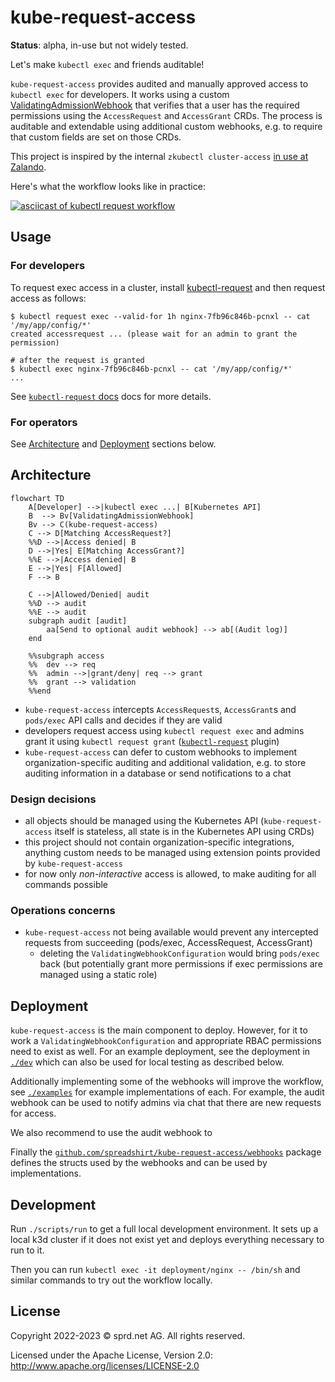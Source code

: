 # kube-request-access

**Status**: alpha, in-use but not widely tested.

Let's make `kubectl exec` and friends auditable!

`kube-request-access` provides audited and manually approved access to `kubectl exec` for developers.
It works using a custom [ValidatingAdmissionWebhook](https://kubernetes.io/docs/reference/access-authn-authz/admission-controllers/#validatingadmissionwebhook)
that verifies that a user has the required permissions using the `AccessRequest` and `AccessGrant` CRDs.
The process is auditable and extendable using additional custom webhooks, e.g. to require that custom
fields are set on those CRDs.

This project is inspired by the internal `zkubectl cluster-access` [in use at Zalando](https://www.youtube.com/watch?v=4EGTa8u-7Ws&t=1535).

Here's what the workflow looks like in practice:

[![asciicast of `kubectl request` workflow](https://asciinema.org/a/579147.png)](https://asciinema.org/a/579147)

## Usage

### For developers

To request exec access in a cluster, install [kubectl-request](https://github.com/spreadshirt/kube-request-access/releases) and then request access as follows:

```
$ kubectl request exec --valid-for 1h nginx-7fb96c846b-pcnxl -- cat '/my/app/config/*'
created accessrequest ... (please wait for an admin to grant the permission)

# after the request is granted
$ kubectl exec nginx-7fb96c846b-pcnxl -- cat '/my/app/config/*'
...
```

See [`kubectl-request` docs](./cmd/kubectl-request) docs for more details.

### For operators

See [Architecture](#architecture) and [Deployment](#deployment) sections below.

## Architecture

```mermaid
flowchart TD
    A[Developer] -->|kubectl exec ...| B[Kubernetes API]
    B  --> Bv[ValidatingAdmissionWebhook]
    Bv --> C(kube-request-access)
    C --> D[Matching AccessRequest?]
    %%D -->|Access denied| B
    D -->|Yes| E[Matching AccessGrant?]
    %%E -->|Access denied| B
    E -->|Yes| F[Allowed]
    F --> B

    C -->|Allowed/Denied| audit
    %%D --> audit
    %%E --> audit
    subgraph audit [audit]
        aa[Send to optional audit webhook] --> ab[(Audit log)]
    end

    %%subgraph access
    %%  dev --> req
    %%  admin -->|grant/deny| req --> grant
    %%  grant --> validation
    %%end
```

- `kube-request-access` intercepts `AccessRequest`s, `AccessGrant`s and `pods/exec` API calls and decides
  if they are valid
- developers request access using `kubectl request exec` and admins grant it using `kubectl request grant` ([`kubectl-request`](./cmd/kubectl-request) plugin)
- `kube-request-access` can defer to custom webhooks to implement organization-specific auditing and additional
  validation, e.g. to store auditing information in a database or send notifications to a chat

### Design decisions

- all objects should be managed using the Kubernetes API (`kube-request-access` itself is stateless, all state is in the Kubernetes API using CRDs)
- this project should not contain organization-specific integrations, anything custom needs to be managed using extension points provided by `kube-request-access`
- for now only _non-interactive_ access is allowed, to make auditing for all commands possible

### Operations concerns

- `kube-request-access` not being available would prevent any intercepted requests from succeeding (pods/exec, AccessRequest, AccessGrant)
  - deleting the `ValidatingWebhookConfiguration` would bring `pods/exec` back (but potentially grant more permissions if exec permissions are managed using a static role)

## Deployment

`kube-request-access` is the main component to deploy.  However, for it to work a `ValidatingWebhookConfiguration` and appropriate RBAC permissions need to exist
as well.  For an example deployment, see the deployment in [`./dev`](./dev) which can also be used for local testing as described below.

Additionally implementing some of the webhooks will improve the workflow, see [`./examples`](./examples) for example implementations of each.  For example, the audit
webhook can be used to notify admins via chat that there are new requests for access.

We also recommend to use the audit webhook to 

Finally the [`github.com/spreadshirt/kube-request-access/webhooks`](https://pkg.go.dev/github.com/spreadshirt/kube-request-access/webhooks) package defines the structs used by the webhooks and can be used by implementations.

## Development

Run `./scripts/run` to get a full local development environment.  It sets up a local
k3d cluster if it does not exist yet and deploys everything necessary to run to it.

Then you can run `kubectl exec -it deployment/nginx -- /bin/sh` and similar commands
to try out the workflow locally.

## License

Copyright 2022-2023 © sprd.net AG.  All rights reserved.

Licensed under the Apache License, Version 2.0: http://www.apache.org/licenses/LICENSE-2.0
